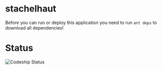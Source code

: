 stachelhaut
===========

Before you can run or deploy this application you need to run `ant deps` to download all dependencies!

Status
======

![Codeship Status](https://www.codeship.io/projects/d888f720-7e46-0131-4db4-6e9bfd6d78e7/status)
